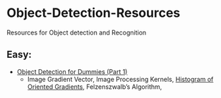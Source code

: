 # Object-Detection-Resources
Resources for Object detection and Recognition

## Easy:
- [Object Detection for Dummies (Part 1)](https://lilianweng.github.io/lil-log/2017/10/29/object-recognition-for-dummies-part-1.html)
  - Image Gradient Vector, Image Processing Kernels, [Histogram of Oriented Gradients](https://www.youtube.com/watch?v=4ESLTAd3IOM), Felzenszwalb’s Algorithm,
